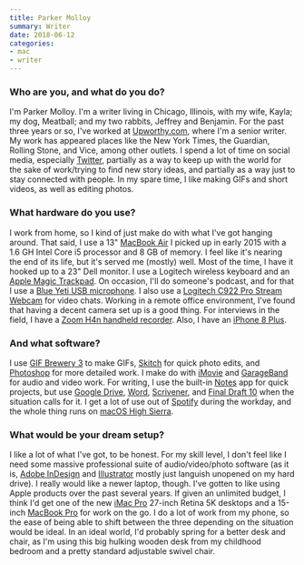 ```yaml
---
title: Parker Molloy
summary: Writer
date: 2018-06-12
categories:
- mac
- writer
---
```


### Who are you, and what do you do?

I'm Parker Molloy. I'm a writer living in Chicago, Illinois, with my wife, Kayla; my dog, Meatball; and my two rabbits, Jeffrey and Benjamin. For the past three years or so, I've worked at [Upworthy.com](http://upworthy.com/ "A news and entertainment site."), where I'm a senior writer. My work has appeared places like the New York Times, the Guardian, Rolling Stone, and Vice, among other outlets. I spend a lot of time on social media, especially [Twitter](https://twitter.com/parkermolloy "Parker's Twitter account."), partially as a way to keep up with the world for the sake of work/trying to find new story ideas, and partially as a way just to stay connected with people. In my spare time, I like making GIFs and short videos, as well as editing photos.

### What hardware do you use?

I work from home, so I kind of just make do with what I've got hanging around. That said, I use a 13" [MacBook Air][macbook-air] I picked up in early 2015 with a 1.6 GH Intel Core i5 processor and 8 GB of memory. I feel like it's nearing the end of its life, but it's served me (mostly) well. Most of the time, I have it hooked up to a 23" Dell monitor. I use a Logitech wireless keyboard and an [Apple Magic Trackpad][magic-trackpad]. On occasion, I'll do someone's podcast, and for that I use a [Blue Yeti USB microphone][yeti]. I also use a [Logitech C922 Pro Stream Webcam][c922-pro-stream-webcam] for video chats. Working in a remote office environment, I've found that having a decent camera set up is a good thing. For interviews in the field, I have a [Zoom H4n handheld recorder][h4n]. Also, I have an [iPhone 8 Plus][iphone-8-plus].

### And what software?

I use [GIF Brewery 3][gif-brewery] to make GIFs, [Skitch][] for quick photo edits, and [Photoshop][] for more detailed work. I make do with [iMovie][] and [GarageBand][] for audio and video work. For writing, I use the built-in [Notes][] app for quick projects, but use [Google Drive][google-drive], [Word][], [Scrivener][], and [Final Draft 10][final-draft] when the situation calls for it. I get a lot of use out of [Spotify][] during the workday, and the whole thing runs on [macOS High Sierra][macos].

### What would be your dream setup?

I like a lot of what I've got, to be honest. For my skill level, I don't feel like I need some massive professional suite of audio/video/photo software (as it is, [Adobe InDesign][indesign] and [Illustrator][] mostly just languish unopened on my hard drive). I really would like a newer laptop, though. I've gotten to like using Apple products over the past several years. If given an unlimited budget, I think I'd get one of the new [iMac Pro][imac-pro] 27-inch Retina 5K desktops and a 15-inch [MacBook Pro][macbook-pro] for work on the go. I do a lot of work from my phone, so the ease of being able to shift between the three depending on the situation would be ideal. In an ideal world, I'd probably spring for a better desk and chair, as I'm using this big hulking wooden desk from my childhood bedroom and a pretty standard adjustable swivel chair.

[c922-pro-stream-webcam]: https://www.logitech.com/en-us/product/c922-pro-stream-webcam.html "A webcam."
[final-draft]: https://store.finaldraft.com/final-draft-10.html "Popular screenwriting software."
[garageband]: https://www.apple.com/mac/garageband/ "An audio recording and editing tool for the Mac."
[gif-brewery]: http://web.archive.org/web/20181211183829/http://gifbrewery.com/ "Mac software for converting videos into GIFs."
[google-drive]: https://accounts.google.com/ServiceLogin?service=wise&passive=1209600&osid=1&continue=https://drive.google.com/&followup=https://drive.google.com/&emr=1 "A cloud storage service."
[h4n]: http://web.archive.org/web/20150212190215/http://www.zoom.co.jp/english/products/h4n/ "A digital audio recorder."
[illustrator]: https://www.adobe.com/products/illustrator.html "A vector graphics editor."
[imac-pro]: https://en.wikipedia.org/wiki/IMac_Pro "An all-in-one workstation."
[imovie]: https://www.apple.com/imovie/ "A Mac OS X video editor, included in iLife."
[indesign]: https://www.adobe.com/products/indesign.html "A desktop/web publishing application."
[iphone-8-plus]: https://en.wikipedia.org/wiki/IPhone_8 "A 5.5 inch smartphone."
[macbook-air]: https://www.apple.com/macbook-air/ "A very thin laptop."
[macbook-pro]: https://www.apple.com/macbook-pro/ "A laptop."
[macos]: https://en.wikipedia.org/wiki/MacOS "An operating system for Mac hardware."
[magic-trackpad]: https://en.wikipedia.org/wiki/Magic_Trackpad "A trackpad for desktop machines."
[notes]: https://en.wikipedia.org/wiki/Notes_(Apple) "A note-taking application included with Mac OS X."
[photoshop]: https://www.adobe.com/products/photoshop.html "A bitmap image editor."
[scrivener]: http://www.literatureandlatte.com/scrivener.php "A Mac text editor aimed at writers."
[skitch]: https://evernote.com/products/skitch "An always-on image editor for the Mac."
[spotify]: https://open.spotify.com/__noul__?pfhp=2c2ccb58-8a92-4713-a1c0-8b43b3090b49 "A music streaming service."
[word]: https://www.microsoft.com/en-us/microsoft-365/word "A document editor."
[yeti]: https://bluemic.com/yeti/ "A USB microphone."
